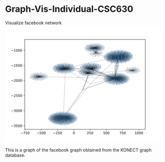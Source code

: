 # Graph-Vis-Individual-CSC630
 Visualize facebook network
![Graph Facebook](Graph-Facebook.png)

This is a graph of the facebook graph obtained from the KONECT graph database. 
